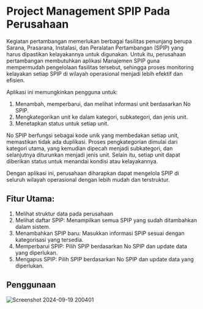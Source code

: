 # Project Management SPIP Pada Perusahaan
Kegiatan pertambangan memerlukan berbagai fasilitas penunjang berupa Sarana, Prasarana, Instalasi, dan Peralatan Pertambangan (SPIP) yang harus dipastikan kelayakannya untuk digunakan. Untuk itu, perusahaan pertambangan membutuhkan aplikasi Manajemen SPIP guna mempermudah pengelolaan fasilitas tersebut, sehingga proses monitoring kelayakan setiap SPIP di wilayah operasional menjadi lebih efektif dan efisien.

Aplikasi ini memungkinkan pengguna untuk:

1. Menambah, memperbarui, dan melihat informasi unit berdasarkan No SPIP.
2. Mengkategorikan unit ke dalam kategori, subkategori, dan jenis unit.
3. Menetapkan status untuk setiap unit.
   
No SPIP berfungsi sebagai kode unik yang membedakan setiap unit, memastikan tidak ada duplikasi. Proses pengkategorian dimulai dari kategori utama, yang kemudian dipecah menjadi subkategori, dan selanjutnya diturunkan menjadi jenis unit. Selain itu, setiap unit dapat diberikan status untuk menandai kondisi atau kelayakannya.

Dengan aplikasi ini, perusahaan diharapkan dapat mengelola SPIP di seluruh wilayah operasional dengan lebih mudah dan terstruktur.

## Fitur Utama:
1. Melihat struktur data pada perusahaan
2. Melihat daftar SPIP: Menampilkan semua SPIP yang sudah ditambahkan dalam sistem.
3. Menambahkan SPIP baru: Masukkan informasi SPIP sesuai dengan kategorisasi yang tersedia.
4. Memperbarui SPIP: Pilih SPIP berdasarkan No SPIP dan update data yang diperlukan.
5. Mengapus SPIP: Pilih SPIP berdasarkan No SPIP dan update data yang diperlukan.

## Penggunaan
![Screenshot 2024-09-19 200401](https://github.com/user-attachments/assets/acf7373e-9dfd-4900-ad4c-287199663a25)





